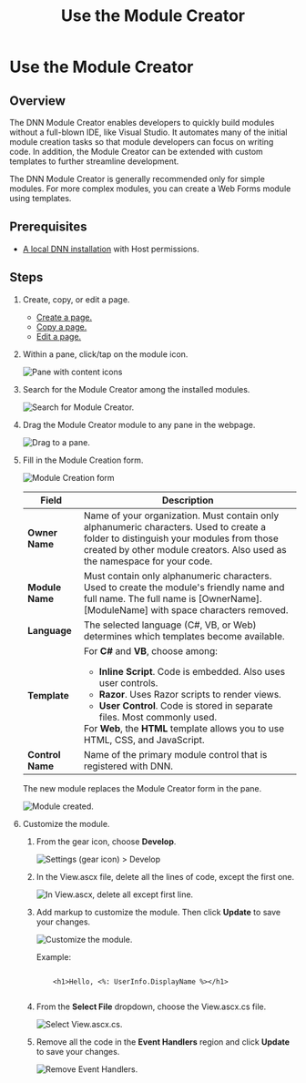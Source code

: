 ﻿---
uid: use-module-creator
locale: en
title: Use the Module Creator
dnnversion: 09.02.00
next-topic: create-module-using-templates
related-topics: module-module-creator,web-forms-module-development,spa-module-development,mvc-module-development
---

# Use the Module Creator

## Overview

The DNN Module Creator enables developers to quickly build modules without a full-blown IDE, like Visual Studio. It automates many of the initial module creation tasks so that module developers can focus on writing code. In addition, the Module Creator can be extended with custom templates to further streamline development.

The DNN Module Creator is generally recommended only for simple modules. For more complex modules, you can create a Web Forms module using templates.

## Prerequisites

*   [A local DNN installation](xref:set-up-dnn) with Host permissions.

## Steps

1.  Create, copy, or edit a page.
    *   [Create a page.](xref:create-single-page-standard)
    *   [Copy a page.](xref:copy-page-pb-all)
    *   [Edit a page.](xref:edit-page-pb-all)
2.  Within a pane, click/tap on the module icon.
    
      
    
    ![Pane with content icons](/images/scr-pane-with-content-icons-module.png)
    
      
    
3.  Search for the Module Creator among the installed modules.
    
      
    
    ![Search for Module Creator.](/images/scr-menuModulesList04ModuleCreator.png)
    
      
    
4.  Drag the Module Creator module to any pane in the webpage.
    
      
    
    ![Drag to a pane.](/images/scr-menuModulesModuleCreatorDrag.png)
    
      
    
5.  Fill in the Module Creation form.
    
      
    
    ![Module Creation form](/images/scr-ModuleCreatorForm.png)
    
      
    |**Field**|**Description**|
    |---|---|
    |**Owner Name**|Name of your organization. Must contain only alphanumeric characters. Used to create a folder to distinguish your modules from those created by other module creators. Also used as the namespace for your code.|
    |**Module Name**|Must contain only alphanumeric characters. Used to create the module's friendly name and full name. The full name is \[OwnerName\].\[ModuleName\] with space characters removed.|
    |**Language**|The selected language (C#, VB, or Web) determines which templates become available.|  
    |**Template**|For **C#** and **VB**, choose among:<ul><li>**Inline Script**. Code is embedded. Also uses user controls.</li><li>**Razor**. Uses Razor scripts to render views.</li><li>**User Control**. Code is stored in separate files. Most commonly used.</li></ul>For **Web**, the **HTML** template allows you to use HTML, CSS, and JavaScript.|
    |**Control Name**|Name of the primary module control that is registered with DNN.|
    
    The new module replaces the Module Creator form in the pane.
    
      
    
    ![Module created.](/images/scr-ModuleCreatorModuleCreated.png)
    
      
    
6.  Customize the module.
    1.  From the gear icon, choose **Develop**.
        
          
        
        ![Settings (gear icon) > Develop](/images/scr-ModuleGearMenuDevelop.png)
        
          
        
    2.  In the View.ascx file, delete all the lines of code, except the first one.
        
          
        
        ![In View.ascx, delete all except first line.](/images/scr-ModuleViewAscx.png)
        
          
        
    3.  Add markup to customize the module. Then click **Update**    to save your changes.
        
          
        
        ![Customize the module.](/images/scr-ModuleCustomize.png)
        
          
        
        Example:
        
        ```
         
            <h1>Hello, <%: UserInfo.DisplayName %></h1>
                                    
        ```
        
    4.  From the **Select File** dropdown, choose the View.ascx.cs file.
        
          
        
        ![Select View.ascx.cs.](/images/scr-ModuleViewAscxCs.png)
        
          
        
    5.  Remove all the code in the **Event Handlers** region and click **Update** to save your changes.
        
          
        
        ![Remove Event Handlers.](/images/scr-ModuleDeleteEventHandlers.png)
